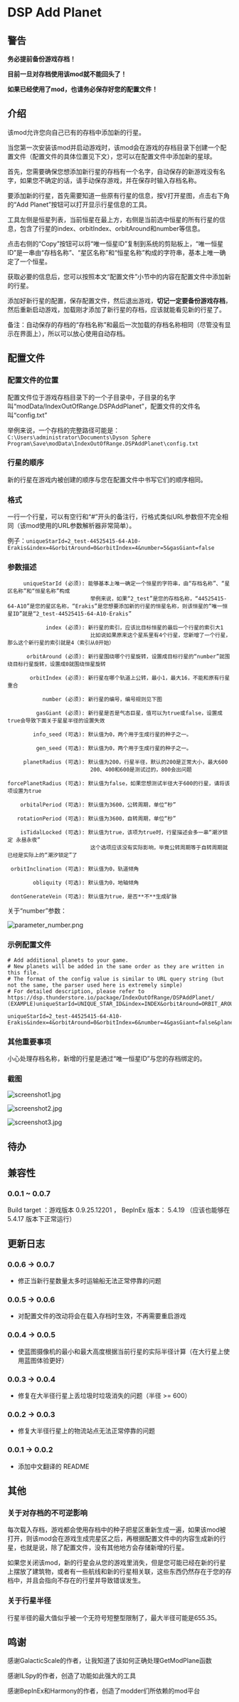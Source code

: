 # DSP Add Planet

## 警告

**务必提前备份游戏存档！**

**目前一旦对存档使用该mod就不能回头了！**

**如果已经使用了mod，也请务必保存好您的配置文件！**

## 介绍

该mod允许您向自己已有的存档中添加新的行星。

当您第一次安装该mod并启动游戏时，该mod会在游戏的存档目录下创建一个配置文件（配置文件的具体位置见下文），您可以在配置文件中添加新的星球。

首先，您需要确保您想添加新行星的存档有一个名字，自动保存的新游戏没有名字，如果您不确定的话，请手动保存游戏，并在保存时输入存档名称。

要添加新的行星，首先需要知道一些原有行星的信息，按V打开星图，点击右下角的“Add Planet”按钮可以打开显示行星信息的工具。

工具左侧是恒星列表，当前恒星在最上方，右侧是当前选中恒星的所有行星的信息，包含了行星的index、orbitIndex、orbitAround和number等信息。

点击右侧的“Copy”按钮可以将“唯一恒星ID”复制到系统的剪贴板上，“唯一恒星ID”是一串由“存档名称”、“星区名称”和“恒星名称”构成的字符串，基本上唯一确定了一个恒星。

获取必要的信息后，您可以按照本文“配置文件”小节中的内容在配置文件中添加新的行星。

添加好新行星的配置，保存配置文件，然后退出游戏，**切记一定要备份游戏存档**，然后重新启动游戏，加载刚才添加了新行星的存档，应该就能看见新的行星了。

备注：自动保存的存档的“存档名称”和最后一次加载的存档名称相同（尽管没有显示在界面上），所以可以放心使用自动存档。

## 配置文件

### 配置文件的位置

配置文件位于游戏存档目录下的一个子目录中，子目录的名字叫“modData/IndexOutOfRange.DSPAddPlanet”，配置文件的文件名叫“config.txt”

举例来说，一个存档的完整路径可能是：`C:\Users\administrator\Documents\Dyson Sphere Program\Save\modData\IndexOutOfRange.DSPAddPlanet\config.txt`

### 行星的顺序

新的行星在游戏内被创建的顺序与您在配置文件中书写它们的顺序相同。

### 格式

一行一个行星，可以有空行和“#”开头的备注行，行格式类似URL参数但不完全相同（该mod使用的URL参数解析器非常简单）。

例子：`uniqueStarId=2_test-44525415-64-A10-Erakis&index=4&orbitAround=0&orbitIndex=4&number=5&gasGiant=false`

### 参数描述

```
     uniqueStarId (必须): 能够基本上唯一确定一个恒星的字符串，由“存档名称”、“星区名称”和“恒星名称”构成
                          举例来说，如果“2_test”是您的存档名称，“44525415-64-A10”是您的星区名称，“Erakis”是您想要添加新的行星的恒星名称，则该恒星的“唯一恒星ID”就是“2_test-44525415-64-A10-Erakis”

            index (必须): 新行星的索引，应该比目标恒星的最后一个行星的索引大1
                          比如说如果原来这个星系里有4个行星，您新增了一个行星，那么这个新行星的索引就是4（索引从0开始）

      orbitAround (必须): 新行星围绕哪个行星旋转，设置成目标行星的“number”就围绕目标行星旋转，设置成0就围绕恒星旋转

       orbitIndex (必须): 新行星在哪个轨道上公转，最小1，最大16，不能和原有行星重合

           number (必须): 新行星的编号，编号规则见下图

         gasGiant (必须): 新行星是否是气态巨星，值可以为true或false，设置成true会导致下面关于星星半径的设置失效

        info_seed (可选): 默认值为0，两个用于生成行星的种子之一。

         gen_seed (可选): 默认值为0，两个用于生成行星的种子之一。

     planetRadius (可选): 默认值为200，行星半径，默认的200是正常大小，最大600
                          200、400和600是测试过的，800会出问题

forcePlanetRadius (可选): 默认值为false，如果您想测试半径大于600的行星，请将该项设置为true

    orbitalPeriod (可选): 默认值为3600，公转周期，单位“秒”

   rotationPeriod (可选): 默认值为3600，自转周期，单位“秒”

    isTidalLocked (可选): 默认值为true，该项为true时，行星描述会多一串“潮汐锁定 永昼永夜”
                          这个选项应该没有实际影响，毕竟公转周期等于自转周期就已经是实际上的“潮汐锁定”了

 orbitInclination (可选): 默认值为0，轨道倾角

        obliquity (可选): 默认值为0，地轴倾角

 dontGenerateVein (可选): 默认值为true，是否**不**生成矿脉
```

关于“number”参数：

![parameter_number.png](https://raw.githubusercontent.com/LittleSaya/IndexOutOfRangeDSPMod/master/DSPAddPlanet/Doc/parameter_number.png "关于“number”参数")

### 示例配置文件

```
# Add additional planets to your game.
# New planets will be added in the same order as they are written in this file.
# The format of the config value is similar to URL query string (but not the same, the parser used here is extremely simple)
# For detailed description, please refer to https://dsp.thunderstore.io/package/IndexOutOfRange/DSPAddPlanet/
(EXAMPLE)uniqueStarId=UNIQUE_STAR_ID&index=INDEX&orbitAround=ORBIT_AROUND&orbitIndex=ORBIT_INDEX&number=NUMBER&gasGiant=GAS_GIANT&info_seed=INFO_SEED&gen_seed=GEN_SEED&planetRadius=PLANET_RADIUS&forcePlanetRadius=FORCE_PLANET_RADIUS&orbitalPeriod=ORBITAL_PERIOD&rotationPeriod=ROTATION_PERIOD&isTidalLocked=IS_TIDAL_LOCKED&orbitInclination=ORBIT_INCLINATION&obliquity=OBLIQUITY&dontGenerateVein=DONT_GENERATE_VEIN

uniqueStarId=2_test-44525415-64-A10-Erakis&index=4&orbitAround=0&orbitIndex=6&number=4&gasGiant=false&planetRadius=600
```

### 其他重要事项

小心处理存档名称，新增的行星是通过“唯一恒星ID”与您的存档绑定的。

### 截图

![screenshot1.jpg](https://raw.githubusercontent.com/LittleSaya/IndexOutOfRangeDSPMod/master/DSPAddPlanet/Doc/screenshot1.jpg "screenshot1")

![screenshot2.jpg](https://raw.githubusercontent.com/LittleSaya/IndexOutOfRangeDSPMod/master/DSPAddPlanet/Doc/screenshot2.jpg "screenshot2")

![screenshot3.jpg](https://raw.githubusercontent.com/LittleSaya/IndexOutOfRangeDSPMod/master/DSPAddPlanet/Doc/screenshot3.jpg "screenshot3")

## 待办

## 兼容性

### 0.0.1 ~ 0.0.7

Build target ：游戏版本 0.9.25.12201 ， BepInEx 版本： 5.4.19 （应该也能够在 5.4.17 版本下正常运行）

## 更新日志

### 0.0.6 -> 0.0.7

- 修正当新行星数量太多时运输船无法正常停靠的问题

### 0.0.5 -> 0.0.6

- 对配置文件的改动将会在载入存档时生效，不再需要重启游戏

### 0.0.4 -> 0.0.5

- 使蓝图摄像机的最小和最大高度根据当前行星的实际半径计算（在大行星上使用蓝图体验更好）

### 0.0.3 -> 0.0.4

- 修复在大半径行星上丢垃圾时垃圾消失的问题（半径 >= 600）

### 0.0.2 -> 0.0.3

- 修复大半径行星上的物流站点无法正常停靠的问题

### 0.0.1 -> 0.0.2

- 添加中文翻译的 README

## 其他

### 关于对存档的不可逆影响

每次载入存档，游戏都会使用存档中的种子把星区重新生成一遍，如果该mod被打开，则该mod会在游戏生成完星区之后，再根据配置文件中的内容生成新的行星，也就是说，除了配置文件，没有其他地方会存储新增的行星。

如果您关闭该mod，新的行星会从您的游戏里消失，但是您可能已经在新的行星上摆放了建筑物，或者有一些航线和新的行星相关联，这些东西仍然存在于您的存档中，并且会指向不存在的行星并导致错误发生。

### 关于行星半径

行星半径的最大值似乎被一个无符号短整型限制了，最大半径可能是655.35。

## 鸣谢

感谢GalacticScale的作者，让我知道了该如何正确处理GetModPlane函数

感谢ILSpy的作者，创造了功能如此强大的工具

感谢BepInEx和Harmony的作者，创造了modder们所依赖的mod平台

